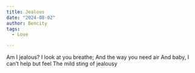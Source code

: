 ```yaml
---
title: Jealous
date: "2024-08-02"
author: Bencity
tags:
  - Love

---
```


Am I jealous?
I look at you breathe;
And the way you need air
And baby, I can’t help but feel
The mild sting of jealousy
